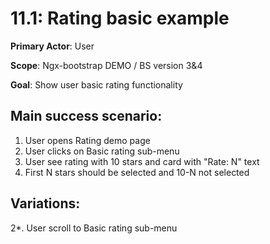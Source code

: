 11.1: Rating basic example
==========================
**Primary Actor**: User

**Scope**: Ngx-bootstrap DEMO / BS version 3&4

**Goal**: Show user basic rating functionality

Main success scenario:
----------------------
1. User opens Rating demo page
2. User clicks on Basic rating sub-menu
3. User see rating with 10 stars and card with "Rate: N" text
4. First N stars should be selected and 10-N not selected

Variations:
-----------
2*. User scroll to Basic rating sub-menu
